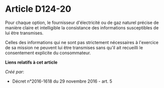 # Article D124-20

Pour  chaque option, le fournisseur d'électricité ou de gaz naturel précise  de manière claire et intelligible la consistance
des informations  susceptibles de lui être transmises. 

Celles des  informations qui ne sont pas strictement nécessaires à l'exercice de sa  mission ne peuvent lui être transmises
sans qu'il ait recueilli le  consentement explicite du consommateur.

**Liens relatifs à cet article**

_Créé par_:

  - Décret n°2016-1618 du 29 novembre 2016 - art. 5
